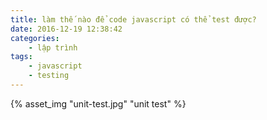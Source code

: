 ```yaml
---
title: làm thế nào để code javascript có thể test được?
date: 2016-12-19 12:38:42
categories: 
	- lập trình
tags:
	- javascript
	- testing
---
```

{% asset_img "unit-test.jpg" "unit test" %}
<!--more-->
